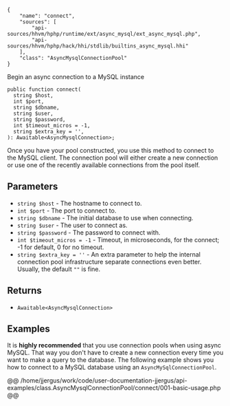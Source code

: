 ``` yamlmeta
{
    "name": "connect",
    "sources": [
        "api-sources/hhvm/hphp/runtime/ext/async_mysql/ext_async_mysql.php",
        "api-sources/hhvm/hphp/hack/hhi/stdlib/builtins_async_mysql.hhi"
    ],
    "class": "AsyncMysqlConnectionPool"
}
```




Begin an async connection to a MySQL instance




``` Hack
public function connect(
  string $host,
  int $port,
  string $dbname,
  string $user,
  string $password,
  int $timeout_micros = -1,
  string $extra_key = '',
): Awaitable<AsyncMysqlConnection>;
```




Once you have your pool constructed, you use this method to connect to the
MySQL client. The connection pool will either create a new connection or
use one of the recently available connections from the pool itself.




## Parameters




+ ` string $host ` - The hostname to connect to.
+ ` int $port ` - The port to connect to.
+ ` string $dbname ` - The initial database to use when connecting.
+ ` string $user ` - The user to connect as.
+ ` string $password ` - The password to connect with.
+ ` int $timeout_micros = -1 ` - Timeout, in microseconds, for the connect; -1
  for default, 0 for no timeout.
+ ` string $extra_key = '' ` - An extra parameter to help the internal connection
  pool infrastructure separate connections even better.
  Usually, the default `` "" `` is fine.




## Returns




* ` Awaitable<AsyncMysqlConnection> `




## Examples




It is **highly recommended** that you use connection pools when using async MySQL. That way you don't have to create a new connection every time you want to make a query to the database. The following example shows you how to connect to a MySQL database using an ` AsyncMySqlConnectionPool `.







@@ /home/jjergus/work/code/user-documentation-jjergus/api-examples/class.AsyncMysqlConnectionPool/connect/001-basic-usage.php @@
<!-- HHAPIDOC -->

